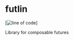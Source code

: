 # futlin

[![line of code](http://0af4536a.ngrok.io/yahrn/futlin/master/Kotlin)]

Library for composable futures
